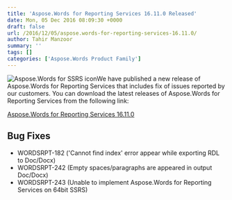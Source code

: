 ```yaml
---
title: 'Aspose.Words for Reporting Services 16.11.0 Released'
date: Mon, 05 Dec 2016 08:09:30 +0000
draft: false
url: /2016/12/05/aspose.words-for-reporting-services-16.11.0/
author: Tahir Manzoor
summary: ''
tags: []
categories: ['Aspose.Words Product Family']
---
```


![Aspose.Words for SSRS icon][1]We have published a new release of Aspose.Words for Reporting Services that includes fix of issues reported by our customers. You can download the latest releases of Aspose.Words for Reporting Services from the following link:

[Aspose.Words for Reporting Services 16.11.0][2]

## Bug Fixes

*   WORDSRPT-182 ('Cannot find index' error appear while exporting RDL to Doc/Docx)
*   WORDSRPT-242 (Empty spaces/paragraphs are appeared in output Doc/Docx)
*   WORDSRPT-243 (Unable to implement Aspose.Words for Reporting Services on 64bit SSRS)




[1]: https://blog.aspose.com/wp-content/uploads/sites/2/2013/08/aspose-Words-for-SSRS-e1377591486131.png "Aspose.Words for SSRS icon"
[2]: http://www.aspose.com/community/files/52/ssrs-rendering-extensions/aspose.words-for-reporting-services/default.aspx




